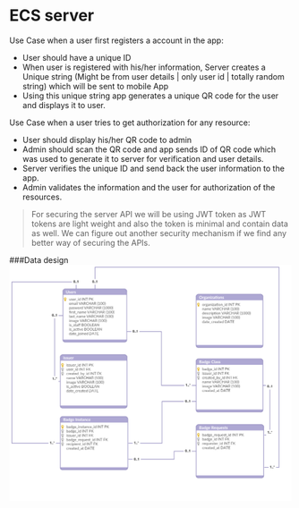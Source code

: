 # ECS server

Use Case when a user first registers a account in the app:

  - User should have a unique ID
  - When user is registered with his/her information, Server creates a Unique string (Might be from user details | only user id | totally random string) which will be sent to mobile App
  - Using this unique string app generates a unique QR code for the user and displays it to user.

Use Case when a user tries to get authorization for any resource:
  - User should display his/her QR code to admin
  - Admin should scan the QR code and app sends ID of QR code which was used to generate it to server for verification and user details.
  - Server verifies the unique ID and send back the user information to the app.
  - Admin validates the information and the user for authorization of the resources.

> For securing the server API we will be using JWT token 
> as JWT tokens are light weight and also the token is minimal
> and contain data as well.
> We can figure out another security mechanism if we find any better way
> of securing the APIs.

###Data design
![Alt text](images/datadesign.png "Data Design")
